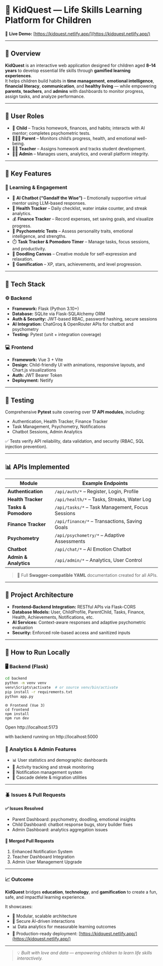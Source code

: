 # 🧩 KidQuest — Life Skills Learning Platform for Children

🚀 **Live Demo:** [https://kidquest.netlify.app/](https://kidquest.netlify.app/)

---

## 📘 Overview

**KidQuest** is an interactive web application designed for children aged **8–14 years** to develop essential life skills through **gamified learning experiences**.  
It helps children build habits in **time management**, **emotional intelligence**, **financial literacy**, **communication**, and **healthy living** — while empowering **parents**, **teachers**, and **admins** with dashboards to monitor progress, assign tasks, and analyze performance.

---

## 👥 User Roles

- 🧒 **Child** – Tracks homework, finances, and habits; interacts with AI mentor; completes psychometric tests.  
- 👩‍👩‍👧 **Parent** – Monitors child’s progress, health, and emotional well-being.  
- 👨‍🏫 **Teacher** – Assigns homework and tracks student development.  
- 🧑‍💼 **Admin** – Manages users, analytics, and overall platform integrity.  

---

## 🌟 Key Features

### 🧠 Learning & Engagement
- 🤖 **AI Chatbot (“Gandalf the Wise”)** – Emotionally supportive virtual mentor using LLM-based responses.  
- 💪 **Health Tracker** – Daily checklist, water intake counter, and streak analytics.  
- 💰 **Finance Tracker** – Record expenses, set saving goals, and visualize progress.  
- 🧩 **Psychometric Tests** – Assess personality traits, emotional intelligence, and strengths.  
- ⏱️ **Task Tracker & Pomodoro Timer** – Manage tasks, focus sessions, and productivity.  
- 🎨 **Doodling Canvas** – Creative module for self-expression and relaxation.  
- 🏅 **Gamification** – XP, stars, achievements, and level progression.  

---

## 🧱 Tech Stack

### ⚙️ Backend
- **Framework:** Flask (Python 3.10+)  
- **Database:** SQLite via Flask-SQLAlchemy ORM  
- **Auth & Security:** JWT-based RBAC, password hashing, secure sessions  
- **AI Integration:** ChatGroq & OpenRouter APIs for chatbot and psychometry  
- **Testing:** Pytest (unit + integration coverage)  

### 💻 Frontend
- **Framework:** Vue 3 + Vite  
- **Design:** Child-friendly UI with animations, responsive layouts, and Chart.js visualizations  
- **Auth:** JWT Bearer Token  
- **Deployment:** Netlify  

---

## 🧪 Testing

Comprehensive **Pytest** suite covering over **17 API modules**, including:
- Authentication, Health Tracker, Finance Tracker  
- Task Management, Psychometry, Notifications  
- Chatbot Sessions, Admin Analytics  

✅ Tests verify API reliability, data validation, and security (RBAC, SQL injection prevention).

---

## 📊 APIs Implemented

| Module | Example Endpoints |
|--------|-------------------|
| **Authentication** | `/api/auth/*` – Register, Login, Profile |
| **Health Tracker** | `/api/health/*` – Tasks, Streaks, Water Log |
| **Tasks & Pomodoro** | `/api/tasks/*` – Task Management, Focus Sessions |
| **Finance Tracker** | `/api/finance/*` – Transactions, Saving Goals |
| **Psychometry** | `/api/psychometry/*` – Adaptive Assessments |
| **Chatbot** | `/api/chat/*` – AI Emotion Chatbot |
| **Admin & Analytics** | `/api/admin/*` – Analytics, User Control |

> 📄 Full **Swagger-compatible YAML** documentation created for all APIs.

---

## 🧩 Project Architecture

- **Frontend–Backend Integration:** RESTful APIs via Flask-CORS  
- **Database Models:** User, ChildProfile, ParentChild, Tasks, Finance, Health, Achievements, Notifications, etc.  
- **AI Services:** Context-aware responses and adaptive psychometric evaluation  
- **Security:** Enforced role-based access and sanitized inputs  

---

## 🚀 How to Run Locally

### 🖥️ Backend (Flask)
```bash
cd backend
python -m venv venv
venv\Scripts\activate  # or source venv/bin/activate
pip install -r requirements.txt
python app.py

```
```
🌐 Frontend (Vue 3)
cd frontend
npm install
npm run dev
```

Open http://localhost:5173

with backend running on http://localhost:5000


### 🧰 Analytics & Admin Features

- 📊 User statistics and demographic dashboards  
- 🔁 Activity tracking and streak monitoring  
- 🔔 Notification management system  
- 🧹 Cascade delete & migration utilities  

---

### 🪲 Issues & Pull Requests

#### ✅ Issues Resolved
- Parent Dashboard: psychometry, doodling, emotional insights  
- Child Dashboard: chatbot response bugs, story builder fixes  
- Admin Dashboard: analytics aggregation issues  

#### 🔧 Merged Pull Requests
1. Enhanced Notification System  
2. Teacher Dashboard Integration  
3. Admin User Management Upgrade  

---

### 📈 Outcome

**KidQuest** bridges **education**, **technology**, and **gamification** to create a fun, safe, and impactful learning experience.

It showcases:
- 🧩 Modular, scalable architecture  
- 🤖 Secure AI-driven interactions  
- 📊 Data analytics for measurable learning outcomes  
- 🚀 Production-ready deployment: [https://kidquest.netlify.app/](https://kidquest.netlify.app/)

---

> 💡 *Built with love and data — empowering children to learn life skills interactively.*

 


